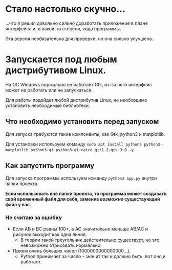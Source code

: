 # Стало настолько скучно...
...что я решил довольно сильно доработать приложение в плане интерфейса и, в какой-то степени, кода программы.

Эта версия необязательна для проверки, но она сильно улучшена.

# Запускается под любым дистрибутивом Linux.
На ОС Windows нормально не работает Gtk, из-за чего интерфейс может не работать или не запускаться.

Для работы подойдет любой дистрибутив Linux, но необходимо установить необходимые библиотеки.
## Что необходимо установить перед запуском
Для запуска требуются такие компоненты, как Gtk, python3 и matplotlib.

Для установки используем команду `sudo apt install python3 python3-matplotlib python3-gi python3-gi-cairo gir1.2-gtk-3.0 -y`.
## Как запустить программу
Для запуска программы используем команду `python3 app.py` внутри папки проекта.

**Если использовать вне папки проекта, то программа может создавать свой временный файл для себя, заменив _возможно_ существующий файл у вас.**
### Не считаю за ошибку
- Если AB и BC равны 100+, а AC значительно меньше AB/AC и рисунок выходит как одна линия. 
    - В теории такой треугольник действительно существует, но это невозможно отрисовать нормально.
- Прием очень больших чисел (1000000000000000...).
    - Python принимает за число - значит так и должно быть, вот оно и работает.